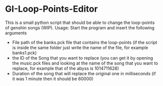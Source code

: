 # GI-Loop-Points-Editor
This is a small python script that should be able to change the loop-points of genshin songs (WIP).
Usage:
Start the program and insert the following arguments
- File path of the banks.pck file that contains the loop-points (if the script is inside the same folder just write the name of the file, for example banks1.pck)
- the ID of the Song that you want to replace (you can get it by opening the music.pck files and looking at the name of the song that you want to replace, for example that of the abyss is 1014711628)
- Duration of the song that will replace the original one in milliseconds (if it was 1 minute then it should be 60000)
